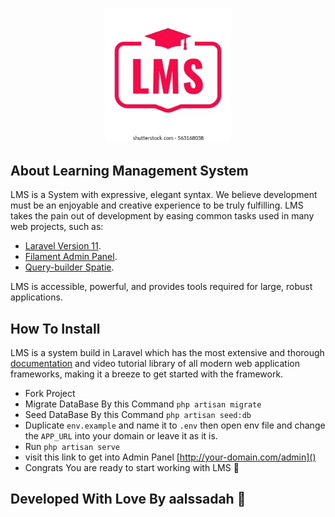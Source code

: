 <p align="center"><a href="#" target="_blank"><img src="public\images\Lms.png" width="200" alt="LMS Logo"></a></p>

## About Learning Management System

LMS is a System with expressive, elegant syntax. We believe development must be an enjoyable and creative experience to be truly fulfilling. LMS takes the pain out of development by easing common tasks used in many web projects, such as:

- [Laravel Version 11]().
- [Filament Admin Panel]().
- [Query-builder Spatie]().

LMS is accessible, powerful, and provides tools required for large, robust applications.

## How To Install

LMS is a system build in Laravel which has the most extensive and thorough [documentation](https://laravel.com/docs) and video tutorial library of all modern web application frameworks, making it a breeze to get started with the framework.

- Fork Project
- Migrate DataBase By this Command ```php artisan migrate```
- Seed DataBase By this Command ```php artisan seed:db```
- Duplicate ```env.example``` and name it to ```.env``` then open env file and change the ```APP_URL``` into your domain or leave it as it is.
- Run ```php artisan serve```
- visit this link to get into Admin Panel [http://your-domain.com/admin]()
- Congrats You are ready to start working with LMS 🤗

## Developed With Love By aalssadah 🤍
 
